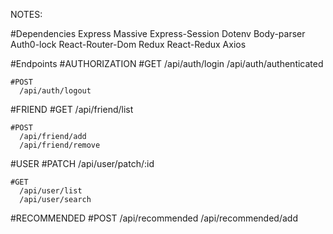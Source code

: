 NOTES:

#Dependencies
  Express
  Massive
  Express-Session
  Dotenv
  Body-parser
  Auth0-lock
  React-Router-Dom 
  Redux
  React-Redux
  Axios

#Endpoints
  #AUTHORIZATION
    #GET
      /api/auth/login
      /api/auth/authenticated

    #POST
      /api/auth/logout
    
  #FRIEND
    #GET
      /api/friend/list
    
    #POST
      /api/friend/add
      /api/friend/remove

  #USER
    #PATCH
      /api/user/patch/:id

    #GET
      /api/user/list
      /api/user/search

  #RECOMMENDED
    #POST
      /api/recommended
      /api/recommended/add
